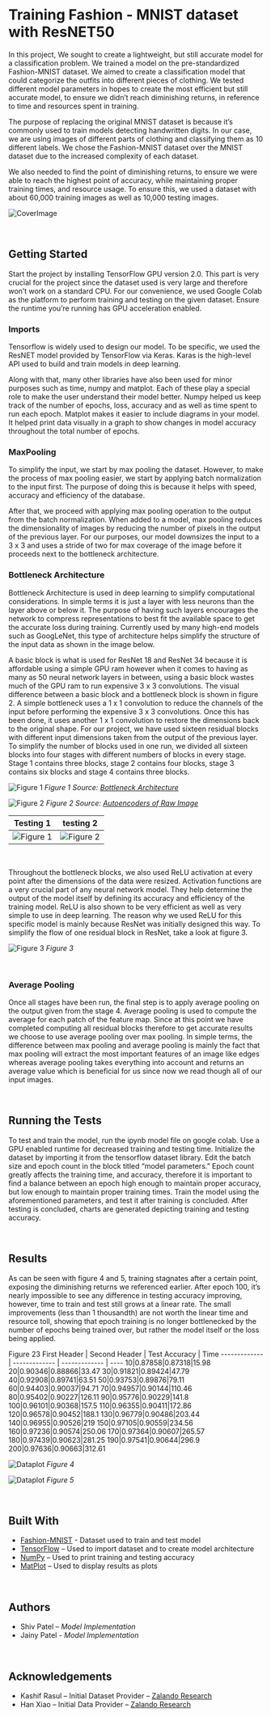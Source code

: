

# Training Fashion - MNIST dataset with ResNET50

In this project, We sought to create a lightweight, but still accurate model for a classification problem. We trained a model on the pre-standardized Fashion-MNIST dataset. We aimed to create a classification model that could categorize the outfits into different pieces of clothing. We tested different model parameters in hopes to create the most efficient but still accurate model, to ensure we didn’t reach diminishing returns, in reference to time and resources spent in training.

The purpose of replacing the original MNIST dataset is because it’s commonly used to train models detecting handwritten digits. In our case, we are using images of different parts of clothing and classifying them as 10 different labels. We chose the Fashion-MNIST dataset over the MNIST dataset due to the increased complexity of each dataset. 

We also needed to find the point of diminishing returns, to ensure we were able to reach the highest point of accuracy, while maintaining proper training times, and resource usage. To ensure this, we used a dataset with about 60,000 training images as well as 10,000 testing images.

![CoverImage](https://github.com/zalandoresearch/fashion-mnist/blob/master/doc/img/embedding.gif)

<p>&nbsp;</p>

## Getting Started

Start the project by installing TensorFlow GPU version 2.0. This part is very crucial for the project since the dataset used is very large and therefore won’t work on a standard CPU. For our convenience, we used Google Colab as the platform to perform training and testing on the given dataset. Ensure the runtime you’re running has GPU acceleration enabled.


### Imports

Tensorflow is widely used to design our model. To be specific, we used the ResNET model provided by TensorFlow via Keras. Karas is the high-level API used to build and train models in deep learning. 

Along with that, many other libraries have also been used for minor purposes such as time, numpy and matplot. Each of these play a special role to make the user understand their model better. Numpy helped us keep track of the number of epochs, loss, accuracy and as well as time spent to run each epoch. Matplot makes it easier to include diagrams in your model. It helped print data visually in a graph to show changes in model accuracy throughout the total number of epochs. 


### MaxPooling

To simplify the input, we start by max pooling the dataset. However, to make the process of max pooling easier, we start by applying batch normalization to the input first. The purpose of doing this is because it helps with speed, accuracy and efficiency of the database. 

After that, we proceed with applying max pooling operation to the output from the batch normalization. When added to a model, max pooling reduces the dimensionality of images by reducing the number of pixels in the output of the previous layer. For our purposes, our model downsizes the input to a 3 x 3 and uses a stride of two for max coverage of the image before it proceeds next to the bottleneck architecture. 


### Bottleneck Architecture

Bottleneck Architecture is used in deep learning to simplify computational considerations. In simple terms it is just a layer with less neurons than the layer above or below it. The purpose of having such layers encourages the network to compress representations to best fit the available space to get the accurate loss during training. Currently used by many high-end models such as GoogLeNet, this type of architecture helps simplify the structure of the input data as shown in the image below. 

A basic block is what is used for ResNet 18 and ResNet 34 because it is affordable using a simple GPU ram however when it comes to having as many as 50 neural network layers in between, using a basic block wastes much of the GPU ram to run expensive 3 x 3 convolutions. The visual difference between a basic block and a bottleneck block is shown in figure 2. A simple bottleneck uses a 1 x 1 convolution to reduce the channels of the input before performing the expensive 3 x 3 convolutions. Once this has been done, it uses another 1 x 1 convolution to restore the dimensions back to the original shape. For our project, we have used sixteen residual blocks with different input dimensions taken from the output of the previous layer. To simplify the number of blocks used in one run, we divided all sixteen blocks into four stages with different numbers of blocks in every stage. Stage 1 contains three blocks, stage 2 contains four blocks, stage 3 contains six blocks and stage 4 contains three blocks. 

![Figure 1](https://github.com/jainypatel1998/Resume_CV/blob/master/figure1.png)
_Figure 1_
_Source: [Bottleneck Architecture](https://i.stack.imgur.com/kbiIG.png)_

![Figure 2](https://github.com/jainypatel1998/Resume_CV/blob/master/figure2.png)
_Figure 2 Source: [Autoencoders of Raw Image](https://www.oreilly.com/library/view/python-advanced-guide/9781789957211/36b29e69-46c1-46fd-abb0-960d85534913.xhtml)_

Testing 1|testing 2
---------|---------
![Figure 1](https://github.com/jainypatel1998/Resume_CV/blob/master/figure1.png)|![Figure 2](https://github.com/jainypatel1998/Resume_CV/blob/master/figure2.png)

<p>&nbsp;</p>

Throughout the bottleneck blocks, we also used ReLU activation at every point after the dimensions of the data were resized. Activation functions are a very crucial part of any neural network model. They help determine the output of the model itself by defining its accuracy and efficiency of the training model. ReLU is also shown to be very efficient as well as very simple to use in deep learning. The reason why we used ReLU for this specific model is mainly because ResNet was initially designed this way.  To simplify the flow of one residual block in ResNet, take a look at figure 3. 

![Figure 3](https://github.com/jainypatel1998/Resume_CV/blob/master/figure3.png)
_Figure 3_

<p>&nbsp;</p>


### Average Pooling

Once all stages have been run, the final step is to apply average pooling on the output given from the stage 4. Average pooling is used to compute the average for each patch of the feature map. Since at this point we have completed computing all residual blocks therefore to get accurate results we choose to use average pooling over max pooling. In simple terms, the difference between max pooling and average pooling is mainly the fact that max pooling will extract the most important features of an image like edges whereas average pooling takes everything into account and returns an average value which is beneficial for us since now we read though all of our input images.  

<p>&nbsp;</p>

## Running the Tests

To test and train the model, run the ipynb model file on google colab. Use a GPU enabled runtime for decreased training and testing time. Initialize the dataset by importing it from the tensorflow dataset library. Edit the batch size and epoch count in the block titled “model parameters.” Epoch count greatly affects the training time, and accuracy, therefore it is important to find a balance between an epoch high enough to maintain proper accuracy, but low enough to maintain proper training times. Train the model using the aforementioned parameters, and test it after training is concluded. After testing is concluded, charts are generated depicting training and testing accuracy.

<p>&nbsp;</p>

## Results

As can be seen with figure 4 and 5, training stagnates after a certain point, exposing the diminishing returns we referenced earlier. After epoch 100, it’s nearly impossible to see any difference in testing accuracy improving, however, time to train and test still grows at a linear rate. The small improvements (less than 1 thousandth) are not worth the linear time and resource toll, showing that epoch training is no longer bottlenecked by the number of epochs being trained over, but rather the model itself or the loss being applied.

Figure 23
 First Header | Second Header | Test Accuracy | Time
------------- | ------------- | ------------- | ----
10|0.87858|0.87318|15.98
20|0.90346|0.88866|33.47
30|0.91821|0.89424|47.79
40|0.92908|0.89741|63.51
50|0.93753|0.89876|79.11
60|0.94403|0.90037|94.71
70|0.94957|0.90144|110.46
80|0.95402|0.90227|126.11
90|0.95776|0.90229|141.8
100|0.96101|0.90368|157.5
110|0.96355|0.90411|172.86
120|0.96578|0.90452|188.1
130|0.96779|0.90486|203.44
140|0.96955|0.90526|219
150|0.97105|0.90559|234.56
160|0.97236|0.90574|250.06
170|0.97364|0.90607|265.57
180|0.97439|0.90623|281.25
190|0.97541|0.90644|296.9
200|0.97636|0.90663|312.61

![Dataplot](https://github.com/jainypatel1998/Resume_CV/blob/master/Train1.png)
_Figure 4_

![Dataplot](https://github.com/jainypatel1998/Resume_CV/blob/master/Train2.png)
_Figure 5_


<p>&nbsp;</p>

## Built With

 * [Fashion-MNIST](https://research.zalando.com/welcome/mission/research-projects/fashion-mnist/) - Dataset used to train and test model
 * [TensorFlow](https://www.tensorflow.org/api_docs/python/tf/keras/datasets/fashion_mnist) – Used to import dataset and to create model architecture
 * [NumPy](https://numpy.org/) – Used to print training and testing accuracy
 * [MatPlot](https://matplotlib.org/) – Used to display results as plots

<p>&nbsp;</p>

## Authors

* Shiv Patel – _Model Implementation_
* Jainy Patel - _Model Implementation_

<p>&nbsp;</p>

## Acknowledgements

* Kashif Rasul – Initial Dataset Provider – [Zalando Research]( https://research.zalando.com/welcome/mission/research-projects/fashion-mnist/
)
* Han Xiao – Initial Data Provider – [Zalando Research]( https://research.zalando.com/welcome/mission/research-projects/fashion-mnist/
)



